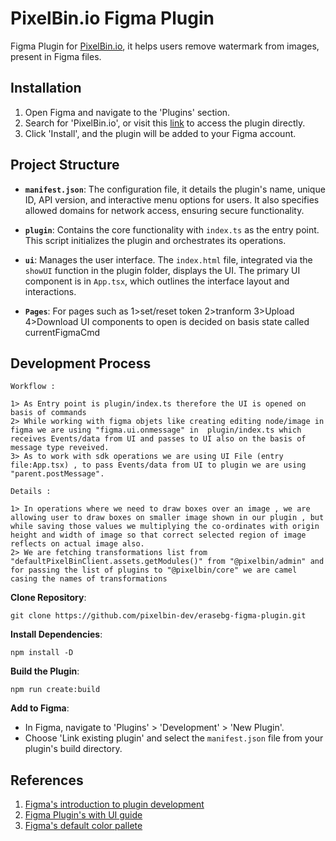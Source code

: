 # PixelBin.io Figma Plugin

Figma Plugin for [PixelBin.io](PixelBin.io), it helps users remove watermark from images, present in Figma files.

## Installation

1. Open Figma and navigate to the 'Plugins' section.
2. Search for 'PixelBin.io', or visit this [link]() to access the plugin directly.
3. Click 'Install', and the plugin will be added to your Figma account.

## Project Structure

- **`manifest.json`**: The configuration file, it details the plugin's name, unique ID, API version, and interactive menu options for users. It also specifies allowed domains for network access, ensuring secure functionality.

- **`plugin`**: Contains the core functionality with `index.ts` as the entry point. This script initializes the plugin and orchestrates its operations.

- **`ui`**: Manages the user interface. The `index.html` file, integrated via the `showUI` function in the plugin folder, displays the UI. The primary UI component is in `App.tsx`, which outlines the interface layout and interactions.

- **`Pages`**: For pages such as 1>set/reset token 2>tranform 3>Upload 4>Download UI components to open is decided on basis state called currentFigmaCmd

## Development Process

    Workflow :

    1> As Entry point is plugin/index.ts therefore the UI is opened on basis of commands
    2> While working with figma objets like creating editing node/image in figma we are using "figma.ui.onmessage" in  plugin/index.ts which receives Events/data from UI and passes to UI also on the basis of message type reveived.
    3> As to work with sdk operations we are using UI File (entry file:App.tsx) , to pass Events/data from UI to plugin we are using "parent.postMessage".

    Details :

    1> In operations where we need to draw boxes over an image , we are allowing user to draw boxes on smaller image shown in our plugin , but while saving those values we multiplying the co-ordinates with origin height and width of image so that correct selected region of image reflects on actual image also.
    2> We are fetching transformations list from "defaultPixelBinClient.assets.getModules()" from "@pixelbin/admin" and for passing the list of plugins to "@pixelbin/core" we are camel casing the names of transformations

**Clone Repository**:

    git clone https://github.com/pixelbin-dev/erasebg-figma-plugin.git

**Install Dependencies**:

    npm install -D

**Build the Plugin**:

    npm run create:build

**Add to Figma**:

- In Figma, navigate to 'Plugins' > 'Development' > 'New Plugin'.
- Choose 'Link existing plugin' and select the `manifest.json` file from your plugin's build directory.

## References

1. [Figma's introduction to plugin development](https://www.figma.com/plugin-docs/intro/)
2. [Figma Plugin's with UI guide](https://github.com/thomas-lowry/figma-plugin-ds?tab=readme-ov-file#checkbox)
3. [Figma's default color pallete](https://www.figma.com/plugin-docs/css-variables)
